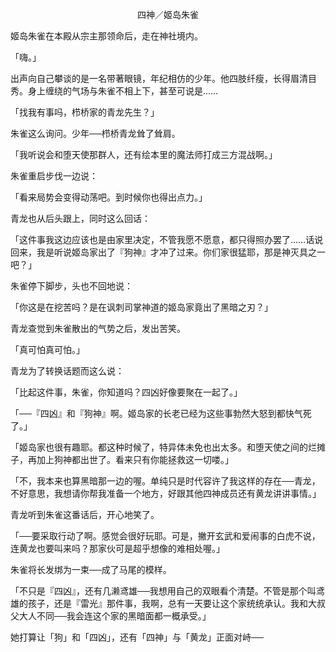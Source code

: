 <p align="center">四神／姬岛朱雀</p>

姬岛朱雀在本殿从宗主那领命后，走在神社境内。

「嗨。」

出声向自己攀谈的是一名带著眼镜，年纪相仿的少年。他四肢纤瘦，长得眉清目秀。身上缠绕的气场与朱雀不相上下，甚至可说是……

「找我有事吗，栉桥家的青龙先生？」

朱雀这么询问。少年──栉桥青龙耸了耸肩。

「我听说会和堕天使那群人，还有绘本里的魔法师打成三方混战啊。」

朱雀重启步伐一边说：

「看来局势会变得动荡吧。到时候你也得出点力。」

青龙也从后头跟上，同时这么回话：

「这件事我这边应该也是由家里决定，不管我愿不愿意，都只得照办罢了……话说回来，我是听说姬岛家出了『狗神』才冲了过来。你们家很猛耶，那是神灭具之一吧？」

朱雀停下脚步，头也不回地说：

「你这是在挖苦吗？是在讽刺司掌神道的姬岛家竟出了黑暗之刃？」

青龙查觉到朱雀散出的气势之后，发出苦笑。

「真可怕真可怕。」

青龙为了转换话题而这么说：

「比起这件事，朱雀，你知道吗？四凶好像要聚在一起了。」

「──『四凶』和『狗神』啊。姬岛家的长老已经为这些事勃然大怒到都快气死了。」

「姬岛家也很有趣耶。都这种时候了，特异体未免也出太多。和堕天使之间的烂摊子，再加上狗神都出世了。看来只有你能拯救这一切喽。」

「不，我本来也算黑暗那一边的喔。单纯只是时代容许了我这样的存在──青龙，不好意思，我想请你帮我准备一个地方，好跟其他四神成员还有黄龙讲讲事情。」

青龙听到朱雀这番话后，开心地笑了。

「──要采取行动了啊。感觉会很好玩耶。可是，撇开玄武和爱闹事的白虎不说，连黄龙也要叫来吗？那家伙可是超乎想像的难相处喔。」

朱雀将长发绑为一束──成了马尾的模样。

「不只是『四凶』，还有几濑鸢雄──我想用自己的双眼看个清楚。不管是那个叫鸢雄的孩子，还是『雷光』那件事，我啊，总有一天要让这个家统统承认。我和大叔父大人不同──我会连这个家的黑暗面都一概承受。」

她打算让「狗」和「四凶」，还有「四神」与「黄龙」正面对峙──

